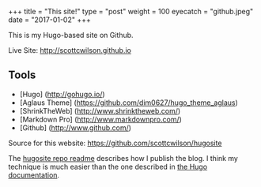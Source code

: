 +++
title = "This site!"
type = "post"
weight = 100
eyecatch = "github.jpeg"
date = "2017-01-02"
+++

This is my Hugo-based site on Github.

Live Site: <http://scottcwilson.github.io>

## Tools
* [Hugo] (http://gohugo.io/)
* [Aglaus Theme] (https://github.com/dim0627/hugo_theme_aglaus)
* [ShrinkTheWeb] (http://www.shrinktheweb.com/)
* [Markdown Pro] (http://www.markdownpro.com/)
* [Github] (http://www.github.com/)

Source for this website: <https://github.com/scottcwilson/hugosite>

The [hugosite repo readme](https://github.com/scottcwilson/hugosite/blob/master/README.md)
describes how I publish the blog.
I think my technique is much easier than the one described in
[the Hugo documentation](http://gohugo.io/tutorials/github-pages-blog/).

